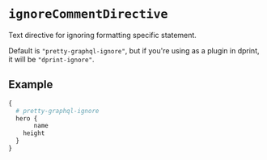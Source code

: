 # `ignoreCommentDirective`

Text directive for ignoring formatting specific statement.

Default is `"pretty-graphql-ignore"`, but if you're using as a plugin in dprint, it will be `"dprint-ignore"`.

## Example

```graphql
{
  # pretty-graphql-ignore
  hero {
       name
    height
  }
}
```

